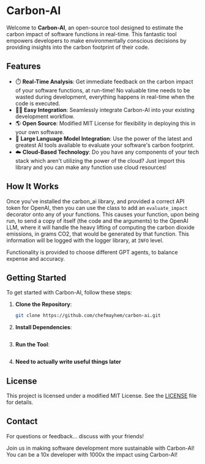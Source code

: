 # Carbon-AI

Welcome to **Carbon-AI**, an open-source tool designed to estimate the carbon impact of software functions in real-time. This fantastic tool empowers developers to make environmentally conscious decisions by providing insights into the carbon footprint of their code.

## Features

- ⏱️ **Real-Time Analysis**: Get immediate feedback on the carbon impact of your software functions, at run-time!  No valuable time needs to be wasted during development, everything happens in real-time when the code is executed.
- 👩‍💻 **Easy Integration**: Seamlessly integrate Carbon-AI into your existing development workflow.
- 🌎 **Open Source**: Modified MIT License for flexibility in deploying this in your own software.
- 🤖 **Large Language Model Integration**: Use the power of the latest and greatest AI tools available to evaluate your software's carbon footprint.
- ☁️ **Cloud-Based Technology**: Do you have any components of your tech stack which aren't utilizing the power of the cloud?  Just import this library and you can make any function use cloud resources!

## How It Works

Once you've installed the carbon_ai library, and provided a correct API token for OpenAI, then you can use the class to add an
`evaluate_impact` decorator onto any of your functions.  This causes your function, upon being run, to send a copy of itself (the code and the 
arguments) to the OpenAI LLM, where it will handle the heavy lifting of computing the carbon dioxide emissions, in grams CO2, 
that would be generated by that function.  This information will be logged with the logger library, at `INFO` level.

Functionality is provided to choose different GPT agents, to balance expense and accuracy.

## Getting Started

To get started with Carbon-AI, follow these steps:

1. **Clone the Repository**:
    ```sh
    git clone https://github.com/chefmayhem/carbon-ai.git
    ```
2. **Install Dependencies**:
    ```uhhhhhhh
    ```
3. **Run the Tool**:
    ```uhhhhhhh
    ```

4. **Need to actually write useful things later**

## License

This project is licensed under a modified MIT License. See the [LICENSE](LICENSE.txt) file for details.

## Contact

For questions or feedback... discuss with your friends!

Join us in making software development more sustainable with Carbon-AI!  You can be a 10x developer with 1000x the impact using Carbon-AI!
